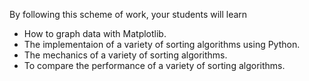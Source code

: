 By following this scheme of work, your students will learn

- How to graph data with Matplotlib.
- The implementaion of a variety of sorting algorithms using Python.
- The mechanics of a variety of sorting algorithms.
- To compare the performance of a variety of sorting algorithms.
